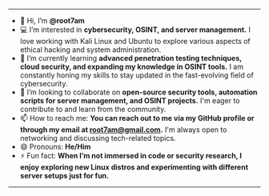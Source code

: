 
---

- 👋 Hi, I’m **@root7am**
- 💻 I’m interested in **cybersecurity, OSINT, and server management.** I love working with Kali Linux and Ubuntu to explore various aspects of ethical hacking and system administration.
- 🌱 I’m currently learning **advanced penetration testing techniques, cloud security, and expanding my knowledge in OSINT tools.** I am constantly honing my skills to stay updated in the fast-evolving field of cybersecurity.
- 🔎 I’m looking to collaborate on **open-source security tools, automation scripts for server management, and OSINT projects.** I'm eager to contribute to and learn from the community.
- 📫 How to reach me: **You can reach out to me via my GitHub profile or through my email at root7am@gmail.com.** I'm always open to networking and discussing tech-related topics.
- 😄 Pronouns: **He/Him**
- ⚡ Fun fact: **When I’m not immersed in code or security research, I enjoy exploring new Linux distros and experimenting with different server setups just for fun.**

---
